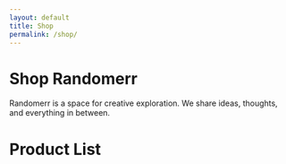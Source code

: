```yaml
---
layout: default
title: Shop
permalink: /shop/
---
```


# Shop Randomerr

Randomerr is a space for creative exploration. We share ideas, thoughts, and everything in between.


<div class="container" id="product-container">
  <h1>Product List</h1>
</div>

<script>
  // Fetch the JSON data
  fetch('https://m-cochran.github.io/Randomerr/products.json')
    .then(response => response.json())
    .then(data => {
      const container = document.getElementById('product-container');
      data.forEach(product => {
        // Create product container
        const productDiv = document.createElement('div');
        productDiv.className = 'product';
        // Add product title
        const title = document.createElement('h2');
        title.className = 'product-title';
        title.textContent = product.sync_product.name;
        productDiv.appendChild(title);
        // Add product thumbnail
        const thumbnail = document.createElement('img');
        thumbnail.src = product.sync_product.thumbnail_url;
        thumbnail.alt = product.sync_product.name;
        productDiv.appendChild(thumbnail);
        // Add variants
        product.sync_variants.forEach(variant => {
          const variantDiv = document.createElement('div');
          variantDiv.className = 'variant';
          // Variant title
          const variantTitle = document.createElement('h3');
          variantTitle.textContent = variant.name;
          variantDiv.appendChild(variantTitle);
          // Variant preview images
          variant.files.forEach(file => {
            if (file.preview_url) {
              const img = document.createElement('img');
              img.src = file.preview_url;
              img.alt = variant.name;
              variantDiv.appendChild(img);
            }
          });
          productDiv.appendChild(variantDiv);
        });
        container.appendChild(productDiv);
      });
    })
    .catch(error => {
      console.error('Error fetching product data:', error);
    });
</script>
